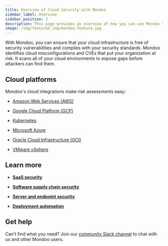 ```yaml
---
title: Overview of Cloud Security with Mondoo
sidebar_label: Overview
sidebar_position: 1
description: This page provides an overview of how you can use Mondoo to secure both your public cloud (AWS, Google Cloud, Azure), private cloud (VMware), Kubernetes, as well as SaaS services such as Microsoft 365.
image: /img/featured_img/mondoo-feature.jpg
---
```


With Mondoo, you can ensure that your cloud infrastructure is free of security vulnerabilities and complies with your security standards. Mondoo identifies cloud misconfigurations and CVEs that put your organization at risk. It scans all of your cloud environments to expose gaps before attackers can find them.

## Cloud platforms

Mondoo's cloud integrations make risk assessments easy:

- [Amazon Web Services (AWS)](/platform/infra/cloud/aws/aws-overview/)

- [Google Cloud Platform (GCP)](/platform/infra/cloud/gcp/overview/)

- [Kubernetes](/platform/infra/cloud/kubernetes/overview/)

- [Microsoft Azure](/platform/infra/cloud/azure/overview/)

- [Oracle Cloud Infrastructure (OCI)](/platform/infra/cloud/oci/)

- [VMware vSphere](/platform/infra/cloud/vmware/)

## Learn more

- **[SaaS security](/platform/infra/saas/overview/)**

- **[Software supply chain security](/platform/infra/supply/overview/)**

- **[Server and endpoint security](/platform/infra/opsys/osoverview/)**

- **[Deployment automation](/platform/infra/opsys/automation/overview/)**

## Get help

Can't find what you need? Join our <a href="https://mondoo.link/slack">community Slack channel</a> to chat with us and other Mondoo users.
